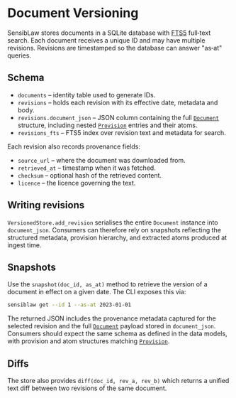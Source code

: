 # Document Versioning

SensibLaw stores documents in a SQLite database with [FTS5](https://www.sqlite.org/fts5.html)
full‑text search.  Each document receives a unique ID and may have multiple
revisions.  Revisions are timestamped so the database can answer "as‑at"
queries.

## Schema

- `documents` – identity table used to generate IDs.
- `revisions` – holds each revision with its effective date, metadata and body.
- `revisions.document_json` – JSON column containing the full
  [`Document`](../src/models/document.py) structure, including nested
  [`Provision`](../src/models/provision.py) entries and their atoms.
- `revisions_fts` – FTS5 index over revision text and metadata for search.

Each revision also records provenance fields:

- `source_url` – where the document was downloaded from.
- `retrieved_at` – timestamp when it was fetched.
- `checksum` – optional hash of the retrieved content.
- `licence` – the licence governing the text.

## Writing revisions

`VersionedStore.add_revision` serialises the entire `Document` instance into
`document_json`.  Consumers can therefore rely on snapshots reflecting the
structured metadata, provision hierarchy, and extracted atoms produced at
ingest time.

## Snapshots

Use the `snapshot(doc_id, as_at)` method to retrieve the version of a document
in effect on a given date.  The CLI exposes this via:

```bash
sensiblaw get --id 1 --as-at 2023-01-01
```

The returned JSON includes the provenance metadata captured for the selected
revision and the full [`Document`](../src/models/document.py) payload stored in
`document_json`.  Consumers should expect the same schema as defined in the
data models, with provision and atom structures matching
[`Provision`](../src/models/provision.py).

## Diffs

The store also provides `diff(doc_id, rev_a, rev_b)` which returns a unified
text diff between two revisions of the same document.
